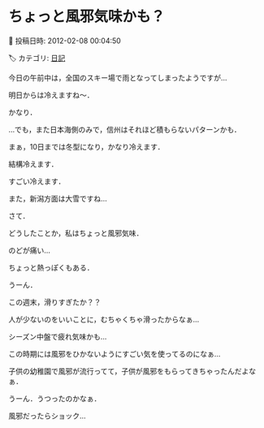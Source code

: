 # ちょっと風邪気味かも？

📅 投稿日時: 2012-02-08 00:04:50

🏷️ カテゴリ: [日記](cc4b5682fb7b8b144980957a978653fb0.md)

今日の午前中は，全国のスキー場で雨となってしまったようですが…





明日からは冷えますね～．


かなり．


…でも，また日本海側のみで，信州はそれほど積もらないパターンかも．


まぁ，10日までは冬型になり，かなり冷えます．


結構冷えます．


すごい冷えます．


また，新潟方面は大雪ですね…





さて．


どうしたことか，私はちょっと風邪気味．


のどが痛い…


ちょっと熱っぽくもある．


うーん．


この週末，滑りすぎたか？？


人が少ないのをいいことに，むちゃくちゃ滑ったからなぁ…


シーズン中盤で疲れ気味かも…


この時期には風邪をひかないようにすごい気を使ってるのになぁ…


子供の幼稚園で風邪が流行ってて，子供が風邪をもらってきちゃったんだよなぁ．


うーん．うつったのかなぁ．





風邪だったらショック…
